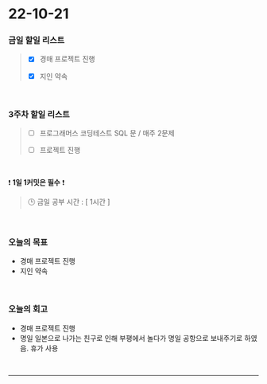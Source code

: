 # 22-10-21

### 금일 할일 리스트
> - [x]  경매 프로젝트 진행
>
> - [x]  지인 약속

<br/>

### 3주차 할일 리스트  

> - [ ]  프로그래머스 코딩테스트 SQL 문 / 매주 2문제  
>
> - [ ]  프로젝트 진행

<br/>

❗ **1일 1커밋은 필수** ❗
> 🕒 금일 공부 시간 :  [ 1시간 ]
  
<br/>

### 오늘의 목표
- 경매 프로젝트 진행
- 지인 약속

<br>

### 오늘의 회고
- 경매 프로젝트 진행
- 명일 일본으로 나가는 친구로 인해 부평에서 놀다가 명일 공항으로 보내주기로 하였음. 휴가 사용


<br/>

------------  